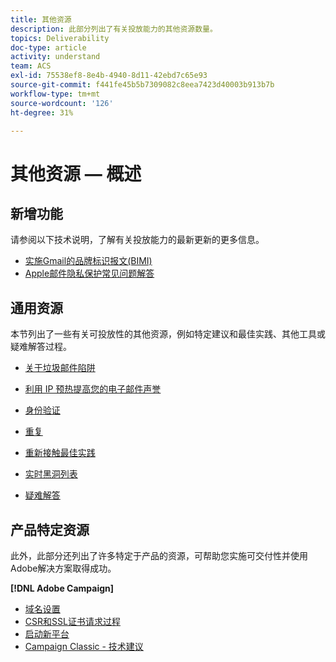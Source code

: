 ```yaml
---
title: 其他资源
description: 此部分列出了有关投放能力的其他资源数量。
topics: Deliverability
doc-type: article
activity: understand
team: ACS
exl-id: 75538ef8-8e4b-4940-8d11-42ebd7c65e93
source-git-commit: f441fe45b5b7309082c8eea7423d40003b913b7b
workflow-type: tm+mt
source-wordcount: '126'
ht-degree: 31%

---
```


# 其他资源 — 概述

## 新增功能

请参阅以下技术说明，了解有关投放能力的最新更新的更多信息。

* [实施Gmail的品牌标识报文(BIMI)](../technotes/implement-bimi.md)
* [Apple邮件隐私保护常见问题解答](../technotes/apple-mail-privacy-faq.md)

## 通用资源

本节列出了一些有关可投放性的其他资源，例如特定建议和最佳实践、其他工具或疑难解答过程。

* [关于垃圾邮件陷阱](../../help/additional-resources/all-about-spam-traps.md)
* [利用 IP 预热提高您的电子邮件声誉](../../help/additional-resources/increase-reputation-with-ip-warming.md)
* [身份验证](../../help/additional-resources/authentication.md)
* [重复](../../help/additional-resources/duplicates.md)
* [重新接触最佳实践](../../help/additional-resources/re-engagement.md)
* [实时黑洞列表](../../help/additional-resources/blocklist-databases.md)
* [疑难解答](../../help/additional-resources/troubleshooting.md)

   <!--
    [IP Certification](../../help/additional-resources/ip-certification.md)
    [Third-party monitoring tools](../../help/additional-resources/third-party-monitoring-tools.md)-->

## 产品特定资源

此外，此部分还列出了许多特定于产品的资源，可帮助您实施可交付性并使用Adobe解决方案取得成功。

**[!DNL Adobe Campaign]**

* [域名设置](../../help/additional-resources/ac-domain-name-setup.md)
* [CSR和SSL证书请求过程](../../help/additional-resources/ac-ssl-certificate-request.md)
* [启动新平台](../../help/additional-resources/ac-starting-new-platform.md)
* [Campaign Classic - 技术建议](../../help/additional-resources/acc-technical-recommendations.md)
